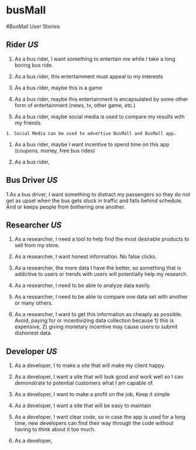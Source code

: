 # busMall

#BusMall User Stories

## Rider *US*

1. As a bus rider, I want something to entertain me while I take a long boring bus ride.

1. As a bus rider, this entertainment must appeal to my interests

  1. As a bus rider, maybe this is a game

  1. As a bus rider, maybe this entertainment is encapsulated by some other form of entertainment (news, tv, other game, etc.)

  1. As a bus rider, maybe social media is used to compare my results with my friends

    1. Social Media can be used to advertise BusMall and BusMall app.

1. As a bus rider, maybe I want incentive to spend time on this app (coupons, money, free bus rides)

1. As a bus rider,

## Bus Driver *US*

1.As a bus driver, I want something to distract my passengers so they do not get as upset when the bus gets stuck in traffic and falls behind schedule. And or keeps people from bothering one another.

## Researcher *US*

1. As a researcher, I need a tool to help find the most desirable products to sell from my store.

1. As a researcher, I want honest information. No false clicks.

1. As a researcher, the more data I have the better, so something that is addictive to users or trends with users will potentially help my research.

1. As a researcher, I need to be able to analyze data easily.

1. As a researcher, I need to be able to compare one data set with another or many others.

1. As a researcher, I want to get this information as cheaply as possible. Avoid, paying for or incentivizing data collection because 1) this is expensive, 2) giving monetary incentive may cause users to submit dishonest data.

## Developer *US*

1. As a developer, I to make a site that will make my client happy.

1. As a developer, I want a site that will look good and work well so I can demonstrate to potential customers what I am capable of.

1. As a developer, I want to make a profit on the job, Keep it simple

1. As a developer, I want a site that will be easy to maintain

1. As a developer, I want clear code, so in case the app is used for a long time, new developers can find their way through the code without having to think about it too much.

1. As a developer,
